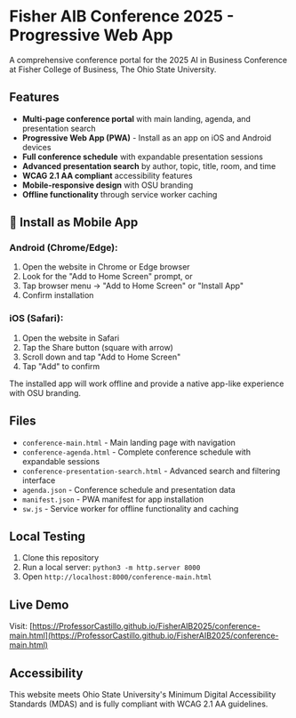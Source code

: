 # Fisher AIB Conference 2025 - Progressive Web App

A comprehensive conference portal for the 2025 AI in Business Conference at Fisher College of Business, The Ohio State University.

## Features
- **Multi-page conference portal** with main landing, agenda, and presentation search
- **Progressive Web App (PWA)** - Install as an app on iOS and Android devices
- **Full conference schedule** with expandable presentation sessions
- **Advanced presentation search** by author, topic, title, room, and time
- **WCAG 2.1 AA compliant** accessibility features
- **Mobile-responsive design** with OSU branding
- **Offline functionality** through service worker caching

## 📱 Install as Mobile App

### Android (Chrome/Edge):
1. Open the website in Chrome or Edge browser
2. Look for the "Add to Home Screen" prompt, or
3. Tap browser menu → "Add to Home Screen" or "Install App"
4. Confirm installation

### iOS (Safari):
1. Open the website in Safari
2. Tap the Share button (square with arrow)
3. Scroll down and tap "Add to Home Screen"
4. Tap "Add" to confirm

The installed app will work offline and provide a native app-like experience with OSU branding.

## Files
- `conference-main.html` - Main landing page with navigation
- `conference-agenda.html` - Complete conference schedule with expandable sessions
- `conference-presentation-search.html` - Advanced search and filtering interface
- `agenda.json` - Conference schedule and presentation data
- `manifest.json` - PWA manifest for app installation
- `sw.js` - Service worker for offline functionality and caching

## Local Testing
1. Clone this repository
2. Run a local server: `python3 -m http.server 8000`
3. Open `http://localhost:8000/conference-main.html`

## Live Demo
Visit: [https://ProfessorCastillo.github.io/FisherAIB2025/conference-main.html](https://ProfessorCastillo.github.io/FisherAIB2025/conference-main.html)

## Accessibility
This website meets Ohio State University's Minimum Digital Accessibility Standards (MDAS) and is fully compliant with WCAG 2.1 AA guidelines.
